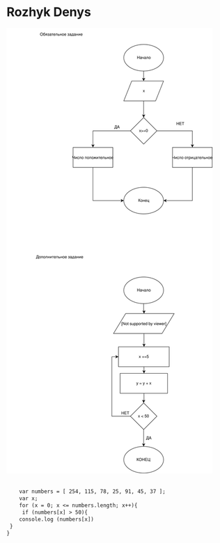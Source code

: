 
<html lang='eng'>
<head>
	
</head>
<body>
	<h1>Rozhyk Denys</h1>
	<img src="scheme.svg">
	<pre>
	<code>
	var numbers = [ 254, 115, 78, 25, 91, 45, 37 ];
	var x;
	for (x = 0; x <= numbers.length; x++){
	 if (numbers[x] > 50){
    console.log (numbers[x])
 }
}
</code>
</pre>
</body>
</html>
